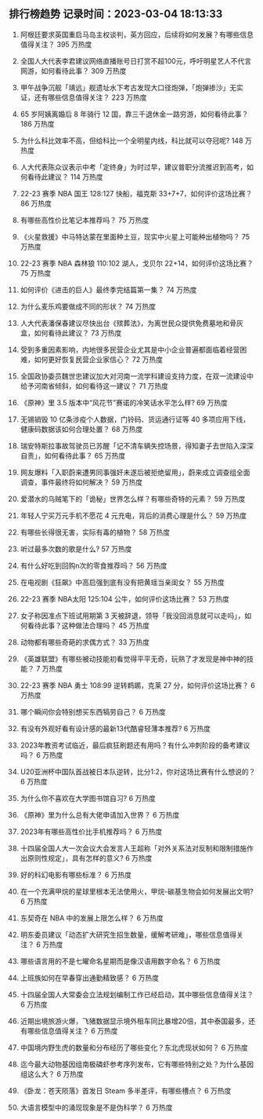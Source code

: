 
## 排行榜趋势 记录时间：2023-03-04 18:13:33
  
  1. 阿根廷要求英国重启马岛主权谈判，英方回应，后续将如何发展？有哪些信息值得关注？ 395 万热度
    
  2. 全国人大代表李君建议网络直播账号日打赏不超100元，呼吁明星艺人不代言网游，如何看待此事？ 309 万热度
    
  3. 甲午战争沉舰「靖远」舰遗址水下考古发现大口径炮弹，「炮弹掺沙」无实证，还有哪些信息值得关注？ 223 万热度
    
  4. 65 岁阿姨离婚后 8 年骑行 12 国，靠三千退休金一路穷游，如何看待此事？ 186 万热度
    
  5. 为什么科比效率不高，但给科比一个全明星内线，科比就可以夺冠呢? 148 万热度
    
  6. 人大代表陈众议表示中考「定终身」为时过早，建议普职分流推迟到高考，如何看待此建议？ 114 万热度
    
  7. 22-23 赛季 NBA 国王 128:127 快船，福克斯 33+7+7，如何评价这场比赛？ 86 万热度
    
  8. 有哪些高性价比笔记本推荐吗？ 75 万热度
    
  9. 《火星救援》中马特达蒙在里面种土豆，现实中火星上可能种出植物吗？ 75 万热度
    
  10. 22-23 赛季 NBA 森林狼 110:102 湖人，戈贝尔 22+14，如何评价这场比赛？ 75 万热度
    
  11. 如何评价《进击的巨人》最终季完结篇第一集？ 74 万热度
    
  12. 为什么麦乐鸡要做成不同的形状？ 74 万热度
    
  13. 人大代表潘保春建议尽快出台《殡葬法》，为离世民众提供免费墓地和骨灰盒，如何看待此建议？ 73 万热度
    
  14. 受到多重因素影响，内地很多民营企业尤其是中小企业普遍都面临着经营困难，如何更好恢复民营企业家信心？ 72 万热度
    
  15. 全国政协委员魏世忠建议加大对河南一流学科建设支持力度，在双一流建设中给予河南省倾斜，如何看待这一建议？ 71 万热度
    
  16. 《原神》里 3.5 版本中“风花节”赛诺的冷笑话水平怎么样? 69 万热度
    
  17. 无锡销毁 10 亿条涉疫个人数据，门铃码、货运通行证等 40 多项应用下线，健康码数据该如何合理处置？ 68 万热度
    
  18. 瑞安特斯拉事故驾驶员已苏醒「记不清车辆失控场景，得知妻子去世陷入深深自责」，如何看待此事？ 65 万热度
    
  19. 网友爆料「入职蔚来遭男同事强奸未遂后被拒绝留用」，蔚来成立调查组全面调查，事件最终将如何解决？ 59 万热度
    
  20. 爱潜水的乌贼笔下的「诡秘」世界怎么样？有哪些奇特的元素？ 59 万热度
    
  21. 年轻人宁买万元手机不愿花 4 元充电，背后的消费心理是什么？ 59 万热度
    
  22. 有哪些长得很无害，实际有毒的植物？ 58 万热度
    
  23. 听过最多次数的歌是什么? 57 万热度
    
  24. 有什么好吃到回购n次的零食推荐吗？ 56 万热度
    
  25. 在电视剧《狂飙》中高启强到底有没有把黄瑶当亲闺女？ 55 万热度
    
  26. 22-23 赛季 NBA太阳 125:104 公牛，如何评价这场比赛？ 53 万热度
    
  27. 女子称因准点下班试用期第 3 天被辞退，领导「我没回消息就可以走吗」，如何看待此事？这种做法合理吗？ 45 万热度
    
  28. 动物都有哪些奇葩的求偶方式？ 33 万热度
    
  29. 《英雄联盟》有哪些被动技能初看觉得平平无奇，玩熟了才发现是神中神的技能？ 7 万热度
    
  30. 22-23 赛季 NBA 勇士 108:99 逆转鹈鹕，克莱 27 分，如何评价这场比赛？ 6 万热度
    
  31. 哪个瞬间你会特别想买东西犒劳自己？ 6 万热度
    
  32. 有没有外观好看有设计感的最新13代酷睿轻薄本推荐? 6 万热度
    
  33. 2023年教资考试临近，最后疯狂刷题还有用吗？有什么冲刺阶段的备考建议吗？ 6 万热度
    
  34. U20亚洲杯中国队首战被日本队逆转，比分1:2，你对这场比赛有什么想说的？ 6 万热度
    
  35. 为什么你不喜欢在大学图书馆自习? 6 万热度
    
  36. 《原神》里为什么总有大佬申请加入世界？ 6 万热度
    
  37. 2023年有哪些高性价比手机推荐吗？ 6 万热度
    
  38. 十四届全国人大一次会议大会发言人王超称「对外关系法对反制和限制措施作出原则性规定」，具有怎样的意义? 6 万热度
    
  39. 好的科幻电影有哪些标准？ 6 万热度
    
  40. 在一个充满甲烷的星球里根本无法使用火，甲烷-碳基生物会如何发展出文明? 6 万热度
    
  41. 东契奇在 NBA 中的发展上限怎么样？ 6 万热度
    
  42. 明东委员建议「动态扩大研究生招生数量，缓解考研难」，哪些信息值得关注？ 6 万热度
    
  43. 哪些语言用的不是七曜命名星期而是像汉语用数字命名？ 6 万热度
    
  44. 上班族如何在早春穿出通勤精致感？ 6 万热度
    
  45. 十四届全国人大常委会立法规划编制工作已经启动，其中哪些信息值得关注？ 6 万热度
    
  46. 近期出境旅游火爆，飞猪数据显示境外租车同比暴增20倍，其中泰国最多，还有哪些信息值得关注？ 6 万热度
    
  47. 中国境内野生虎的数量和分布经历了哪些变化？东北虎现状如何？ 6 万热度
    
  48. 迄今最大动物基因组南极磷虾参考序列发布，它有哪些特别之处？为什么基因组这么大？ 6 万热度
    
  49. 《卧龙：苍天陨落》首发日 Steam 多半差评，有哪些槽点？ 6 万热度
    
  50. 大语言模型中的涌现现象是不是伪科学？ 6 万热度
    
